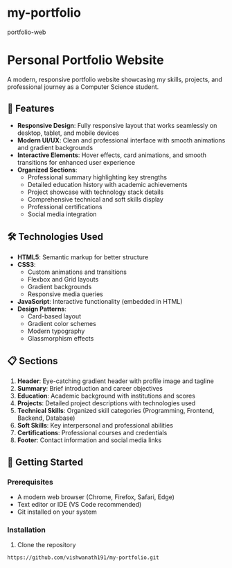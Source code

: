 # my-portfolio
portfolio-web
# Personal Portfolio Website

A modern, responsive portfolio website showcasing my skills, projects, and professional journey as a Computer Science student.

## 🌟 Features

- **Responsive Design**: Fully responsive layout that works seamlessly on desktop, tablet, and mobile devices
- **Modern UI/UX**: Clean and professional interface with smooth animations and gradient backgrounds
- **Interactive Elements**: Hover effects, card animations, and smooth transitions for enhanced user experience
- **Organized Sections**: 
  - Professional summary highlighting key strengths
  - Detailed education history with academic achievements
  - Project showcase with technology stack details
  - Comprehensive technical and soft skills display
  - Professional certifications
  - Social media integration

## 🛠️ Technologies Used

- **HTML5**: Semantic markup for better structure
- **CSS3**: 
  - Custom animations and transitions
  - Flexbox and Grid layouts
  - Gradient backgrounds
  - Responsive media queries
- **JavaScript**: Interactive functionality (embedded in HTML)
- **Design Patterns**: 
  - Card-based layout
  - Gradient color schemes
  - Modern typography
  - Glassmorphism effects

## 📋 Sections

1. **Header**: Eye-catching gradient header with profile image and tagline
2. **Summary**: Brief introduction and career objectives
3. **Education**: Academic background with institutions and scores
4. **Projects**: Detailed project descriptions with technologies used
5. **Technical Skills**: Organized skill categories (Programming, Frontend, Backend, Database)
6. **Soft Skills**: Key interpersonal and professional abilities
7. **Certifications**: Professional courses and credentials
8. **Footer**: Contact information and social media links

## 🚀 Getting Started

### Prerequisites
- A modern web browser (Chrome, Firefox, Safari, Edge)
- Text editor or IDE (VS Code recommended)
- Git installed on your system

### Installation

1. Clone the repository   
```bash
https://github.com/vishwanath191/my-portfolio.git
